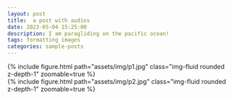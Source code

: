 ```yaml
---
layout: post
title:  a post with audios
date: 2023-05-04 15:25:00
description: I am paragliding on the pacific ocean!
tags: formatting images
categories: sample-posts
---
```


<div class="row mt-3">
    <div class="col-sm mt-3 mt-md-0">
        {% include figure.html path="assets/img/p1.jpg" class="img-fluid rounded z-depth-1" zoomable=true %}
    </div>
    <div class="col-sm mt-3 mt-md-0">
        {% include figure.html path="assets/img/p2.jpg" class="img-fluid rounded z-depth-1" zoomable=true %}
    </div>
</div>

